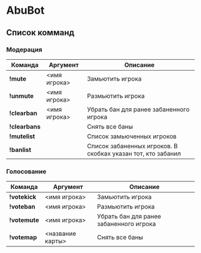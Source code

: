 # AbuBot

## Список комманд

###  Модерация
| Команда       | Аргумент      | Описание |
| ------------- | ------------- |----------|
| **!mute**  | <имя игрока>  | Замьютить игрока         |
| **!unmute**  | <имя игрока>  | Размьютить игрока         |
| **!clearban**  | <имя игрока>  | Убрать бан для ранее забаненного игрока         |
| **!clearbans**  |   | Снять все баны         |
| **!mutelist**  |   | Список замьюченных игроков         |
| **!banlist**  |   | Список забаненных игроков. В скобках указан тот, кто забанил        |

###  Голосование
| Команда       | Аргумент      | Описание |
| ------------- | ------------- |----------|
| **!votekick**  | <имя игрока>  | Замьютить игрока         |
| **!voteban**  | <имя игрока>  | Размьютить игрока         |
| **!votemute**  | <имя игрока>  | Убрать бан для ранее забаненного игрока         |
| **!votemap**  | <название карты>  | Снять все баны         |
